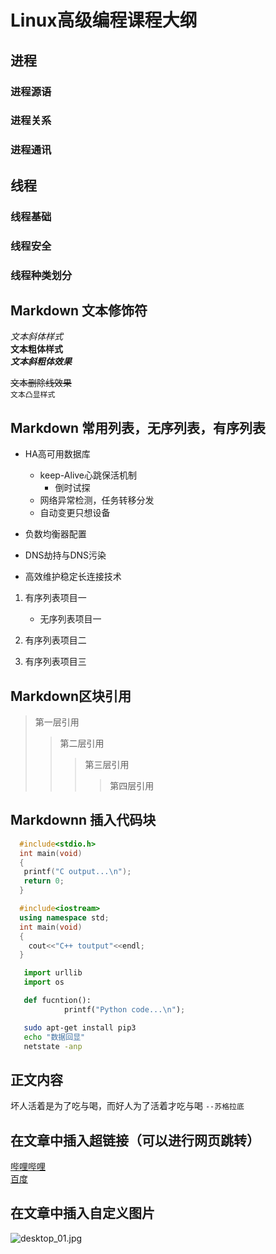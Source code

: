# Linux高级编程课程大纲


## 进程
### 进程源语
### 进程关系
### 进程通讯



## 线程
### 线程基础
### 线程安全
### 线程种类划分

## Markdown 文本修饰符


*文本斜体样式*</br>
**文本粗体样式**</br>
***文本斜粗体效果***</br>

~~文本删除线效果~~</br>
`文本凸显样式`</br>

## Markdown 常用列表，无序列表，有序列表

* HA高可用数据库
   * keep-Alive心跳保活机制
	  * 倒时试探
   * 网络异常检测，任务转移分发
   * 自动变更只想设备

* 负数均衡器配置

* DNS劫持与DNS污染

* 高效维护稳定长连接技术


1. 有序列表项目一
    * 无序列表项目一

2. 有序列表项目二

3. 有序列表项目三


## Markdown区块引用
> 第一层引用
>> 第二层引用
>>> 第三层引用
>>>> 第四层引用

## Markdownn 插入代码块
```c
  #include<stdio.h>
  int main(void)
  {
   printf("C output...\n");
   return 0;
  }

```
```cpp
  #include<iostream>
  using namespace std;
  int main(void)
  {
    cout<<"C++ toutput"<<endl;
  }

```

```python
   import urllib
   import os

   def fucntion():
            printf("Python code...\n");
```

```bash
   sudo apt-get install pip3
   echo "数据回显"
   netstate -anp

```


## 正文内容

坏人活着是为了吃与喝，而好人为了活着才吃与喝   `--苏格拉底`</br>

## 在文章中插入超链接（可以进行网页跳转）

[哔哩哔哩](https://www.bilibili.com "跳转到b站")</br>
[百度](https://www.baidu.com "跳转到百度")</br>



## 在文章中插入自定义图片

![desktop_01.jpg](https://s2.loli.net/2022/01/19/sRraUdojlxkGMNK.jpg)










